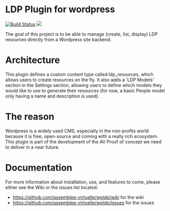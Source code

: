 # LDP Plugin for wordpress

[![Build Status](https://travis-ci.org/assemblee-virtuelle/wp-ldp.svg?branch=master)](https://travis-ci.org/assemblee-virtuelle/wp-ldp) <a href="https://codeclimate.com/github/assemblee-virtuelle/wp-ldp"><img src="https://codeclimate.com/github/assemblee-virtuelle/wp-ldp/badges/gpa.svg" /></a>

The goal of this project is to be able to manage (create, list, display) LDP resources directly from a Wordpress site backend.

# Architecture
This plugin defines a custom content type called ldp_resources, which allows users to create resources on the fly. It also adds a 'LDP Models' section in the Settings section, allowing users to define which models they would like to use to generate their resources (for now, a basic People model only having a name and description is used).

# The reason
Wordpress is a widely used CMS, especially in the non-profits world because it is free, open-source and coming with a really rich ecosystem. This plugin is part of the development of the AV Proof of concept we need to deliver in a near future.

# Documentation

For more information about installation, use, and features to come, please either see the Wiki or the issues list located:
- https://github.com/assemblee-virtuelle/wpldp/wiki for the wiki
- https://github.com/assemblee-virtuelle/wpldp/issues for the issues

